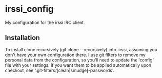 # irssi_config

My configuration for the irssi IRC client. 

Installation
---

To install clone recursively (git clone --recursively) into .irssi, assuming you don't have your own configuration there. I use git filters to remove my personal data from the configuration, so you'll need to update the 'config' file with your settings. If you want them to be applied automatically upon checkout, see '.git-filters/[clean|smudge]-passwords'.
